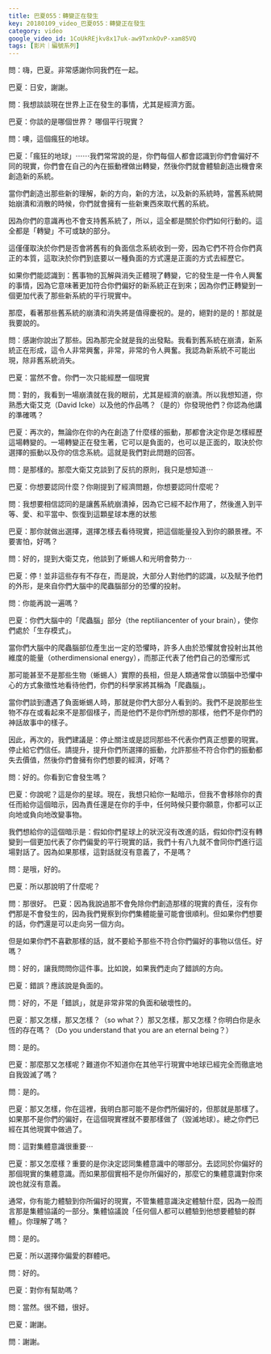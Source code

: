```yaml
---
title: 巴夏055：轉變正在發生
key: 20180109_video_巴夏055：轉變正在發生
category: video
google_video_id: 1CoUkREjkv8x17uk-aw9TxnkOvP-xam85VQ
tags: [影片｜編號系列]
---
```


問：嗨，巴夏。非常感謝你同我們在一起。

巴夏：日安，謝謝。

問：我想談談現在世界上正在發生的事情，尤其是經濟方面。

巴夏：你談的是哪個世界？ 哪個平行現實？

問：噢，這個瘋狂的地球。

巴夏：「瘋狂的地球」⋯⋯我們常常說的是，你們每個人都會認識到你們會偏好不同的現實，你們會在自己的內在振動裡做出轉變，然後你們就會體驗創造出機會來創造新的系統。

當你們創造出那些新的理解，新的方向，新的方法，以及新的系統時，當舊系統開始崩潰和消散的時候，你們就會擁有一些新東西來取代舊的系統。

因為你們的意識再也不會支持舊系統了，所以，這全都是關於你們如何行動的。這全都是「轉變」不可或缺的部分。

這僅僅取決於你們是否會將舊有的負面信念系統收到一旁，因為它們不符合你們真正的本質，這取決於你們到底要以一種負面的方式還是正面的方式去經歷它。

如果你們能認識到：舊事物的瓦解與消失正體現了轉變，它的發生是一件令人興奮的事情，因為它意味著更加符合你們偏好的新系統正在到來；因為你們正轉變到一個更加代表了那些新系統的平行現實中。

那麼，看著那些舊系統的崩潰和消失將是值得慶祝的。是的，絕對的是的！那就是我要說的。

問：感謝你說出了那些。因為那完全就是我的出發點。我看到舊系統在崩潰，新系統正在形成，這令人非常興奮，非常，非常的令人興奮。我認為新系統不可能出現，除非舊系統消失。

巴夏：當然不會。你們一次只能經歷一個現實

問：對的，我看到一場崩潰就在我的眼前，尤其是經濟的崩潰。所以我想知道，你熟悉大衛艾克（David Icke）以及他的作品嗎？（是的）你發現他們？你認為他講的準確嗎？

巴夏：再次的，無論你在你的內在創造了什麼樣的振動，那都會決定你是怎樣經歷這場轉變的。一場轉變正在發生著，它可以是負面的，也可以是正面的，取決於你選擇的振動以及你的信念系統。這就是我們對此問題的回答。

問：是那樣的。那麼大衛艾克談到了反抗的原則，我只是想知道⋯

巴夏：你想要認同什麼？你剛提到了經濟問題，你想要認同什麼呢？

問：我想要相信認同的是讓舊系統崩潰掉，因為它已經不起作用了，然後進入到平等、愛、和平當中、恢復到這顆星球本應的狀態

巴夏：那你就做出選擇，選擇怎樣去看待現實，把這個能量投入到你的願景裡。不要害怕，好嗎？

問：好的，提到大衛艾克，他談到了蜥蜴人和光明會勢力⋯

巴夏：停！並非這些存有不存在，而是說，大部分人對他們的認識，以及賦予他們的外形，是來自你們大腦中的爬蟲腦部分的恐懼的投射。

問：你能再說一遍嗎？

巴夏：你們大腦中的「爬蟲腦」部分（the reptiliancenter of your brain），使你們處於「生存模式」。

當你們大腦中的爬蟲腦部位產生出一定的恐懼時，許多人由於恐懼就會投射出其他維度的能量（otherdimensional energy），而那正代表了他們自己的恐懼形式

那可能甚至不是那些生物（蜥蜴人）實際的長相，但是人類通常會以頭腦中恐懼中心的方式象徵性地看待他們，你們的科學家將其稱為「爬蟲腦」。

當你們談到遭遇了負面蜥蜴人時，那就是你們大部分人看到的。我們不是說那些生物不存在或看起來不是那個樣子，而是他們不是你們所想的那樣，他們不是你們的神話故事中的樣子。

因此，再次的，我們建議是：停止關注或是認同那些不代表你們真正想要的現實。停止給它們信任。請提升，提升你們所選擇的振動，允許那些不符合你們的振動都失去價值，然後你們會擁有你們想要的經濟，好嗎？

問：好的。你看到它會發生嗎？

巴夏：你說呢？這是你的星球。現在，我想只給你一點暗示，但我不會移除你的責任而給你這個暗示，因為責任還是在你的手中，任何時候只要你願意，你都可以正向地或負向地改變事物。

我們想給你的這個暗示是：假如你們星球上的狀況沒有改進的話，假如你們沒有轉變到一個更加代表了你們偏愛的平行現實的話，我們十有八九就不會同你們進行這場對話了。因為如果那樣，這對話就沒有意義了，不是嗎？

問：是哦，好的。

巴夏：所以那說明了什麼呢？

問：那很好。
巴夏：因為我說過那不會免除你們創造那樣的現實的責任，沒有你們那是不會發生的，因為我們覺察到你們集體能量可能會很順利。但如果你們想要的話，你們還是可以走向另一個方向。

但是如果你們不喜歡那樣的話，就不要給予那些不符合你們偏好的事物以信任。好嗎？

問：好的，讓我問問你這件事。比如說，如果我們走向了錯誤的方向。

巴夏：錯誤？應該說是負面的。

問：好的，不是「錯誤」，就是非常非常的負面和破壞性的。

巴夏：那又怎樣，那又怎樣？（so what？）那又怎樣，那又怎樣？你明白你是永恆的存在嗎？（Do you understand that you are an eternal being？）

問：是的。

巴夏：那麼那又怎樣呢？難道你不知道你在其他平行現實中地球已經完全而徹底地自我毀滅了嗎？

問：是的。

巴夏：那又怎樣，你在這裡，我明白那可能不是你們所偏好的，但那就是那樣了。如果那不是你們的偏好，在這個現實裡就不要那樣做了（毀滅地球）。總之你們已經在其他現實中做過了。

問：這對集體意識很重要⋯

巴夏：那又怎麼樣？重要的是你決定認同集體意識中的哪部分。去認同於你偏好的那個現實的集體意識。而如果那個實相不是你所偏好的，那麼它的集體意識對你來說也就沒有意義。

通常，你有能力體驗到你所偏好的現實，不管集體意識決定體驗什麼，因為一般而言那是集體協議的一部分。集體協議說「任何個人都可以體驗到他想要體驗的群體」。你理解了嗎？

問：是的。

巴夏：所以選擇你偏愛的群體吧。

問：好的。

巴夏：對你有幫助嗎？

問：當然。很不錯，很好。

巴夏：謝謝。

問：謝謝。
